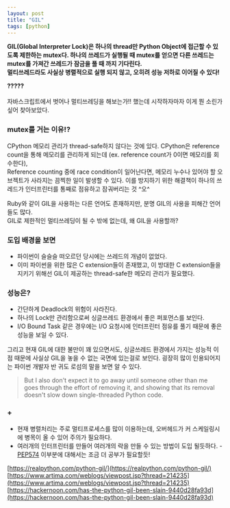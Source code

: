 ```yaml
---
layout: post
title: "GIL"
tags: [python]
---
```

<strong>GIL(Global Interpreter Lock)은 하나의 thread만 Python Object에 접근할 수 있도록 제한하는 mutex다.
하나의 쓰레드가 실행될 때 mutex를 얻으면 다른 쓰레드는 mutex를 가져간 쓰레드가 잠금을 풀 때 까지 기다린다.<br>
멀티쓰레드라도 사실상 병렬적으로 실행 되지 않고, 오히려 성능 저하로 이어질 수 있다! </strong>


<strong>?????</strong> <br><br>
자바스크립트에서 벗어나 멀티쓰레딩을 해보는가!! 했는데 시작하자마자 이게 뭔 소린가 싶어 찾아보았다.

### mutex를 거는 이유!?
CPython 메모리 관리가 thread-safe하지 않다는 것에 있다.
CPython은  reference count을 통해 메모리를 관리하게 되는데 (ex. reference count가 0이면 메모리를 회수한다),<br>
Reference counting 중에 race condition이 일어난다면, 메모리 누수나 있어야 할 오브젝트가 사라지는 끔찍한 일이 발생할 수 있다.
이를 방지하기 위한 해결책이 하나의 쓰레드가 인터프린터를 통째로 점유하고 잠궈버리는 것 ^오^

Ruby와 같이 GIL을 사용하는 다른 언어도 존재하지만, 분명 GIL의 사용을 피해간 언어들도 많다.<br>
GIL로 제한적인 멀티쓰레딩이 될 수 밖에 없는데, 왜 GIL을 사용할까?

### 도입 배경을 보면
- 파이썬이 슬슬슬 떠오르던 당시에는 쓰레드의 개념이 없었다.
- 이미 파이썬을 위한 많은 C extension들이 존재했고, 이 방대한 C extension들을 지키기 위해선 GIL이 제공하는 thread-safe한 메모리 관리가 필요했다.

### 성능은?
- 간단하게 Deadlock의 위험이 사라진다.
- 하나의 Lock만 관리함으로써 싱글쓰레드 환경에서 좋은 퍼포먼스를 보인다.
- I/O Bound Task 같은 경우에는 I/O 요청시에 인터프린터 점유를 풀기 때문에 좋은 성능을 보일 수 있다.

그리고 현재 GIL에 대한 불만이 꽤 있으면서도, 싱글쓰레드 환경에서 가지는 성능적 이점 때문에 사실상 GIL을 놓을 수 없는 국면에 있는걸로 보인다.
굉장히 많이 인용되어지는 파이썬 개발자 반 귀도 로섬의 말을 보면 알 수 있다.
>But I also don't expect it to go away
until someone other than me goes through the effort of removing it,
and showing that its removal doesn't slow down single-threaded Python code.

### +
- 현재 병렬처리는 주로 멀티프로세스를 많이 이용하는데, 오버헤드가 커 스케일링시에 병목이 올 수 있어 주의가 필요하다.
- 여러개의 인터프린터를 만들어 여러개의 락을 만들 수 있는 방법이 도입 될듯하다.  - [PEP574](https://www.python.org/dev/peps/pep-0574/) 이부분에 대해서는 조금 더 공부가 필요할듯!


[https://realpython.com/python-gil/](https://realpython.com/python-gil/)<br>
[https://www.artima.com/weblogs/viewpost.jsp?thread=214235](https://www.artima.com/weblogs/viewpost.jsp?thread=214235)
[https://hackernoon.com/has-the-python-gil-been-slain-9440d28fa93d](https://hackernoon.com/has-the-python-gil-been-slain-9440d28fa93d)
